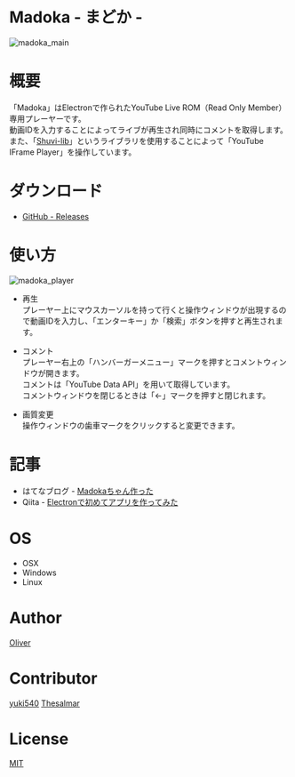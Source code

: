 # Madoka - まどか - 
![madoka_main](./image/madoka_main.png)

# 概要
「Madoka」はElectronで作られたYouTube Live ROM（Read Only Member）専用プレーヤーです。    
動画IDを入力することによってライブが再生され同時にコメントを取得します。  
また、「[Shuvi-lib](https://github.com/yuki540net/shuvi-lib)」というライブラリを使用することによって「YouTube IFrame Player」を操作しています。  

# ダウンロード
  - [GitHub - Releases](https://github.com/minakawa-daiki/Madoka/releases/tag/v0.1.0)

# 使い方
![madoka_player](./image/madoka_player.png)

  - 再生  
    プレーヤー上にマウスカーソルを持って行くと操作ウィンドウが出現するので動画IDを入力し、「エンターキー」か「検索」ボタンを押すと再生されます。
    
  - コメント  
    プレーヤー右上の「ハンバーガーメニュー」マークを押すとコメントウィンドウが開きます。  
    コメントは「YouTube Data API」を用いて取得しています。  
    コメントウィンドウを閉じるときは「←」マークを押すと閉じれます。  
    
  - 画質変更  
    操作ウィンドウの歯車マークをクリックすると変更できます。

# 記事
  - はてなブログ - [Madokaちゃん作った](http://oliver0521.hatenablog.jp/entry/2017/11/13/041257)
  - Qiita - [Electronで初めてアプリを作ってみた](https://qiita.com/minakawa-daiki/items/fc21cd01cd0feae83593)

# OS
  - OSX
  - Windows
  - Linux

# Author
[Oliver](https://minakawadaiki.com)

# Contributor
[yuki540](https://github.com/yuki540net)
[Thesalmar](https://github.com/thesalmar)

# License
[MIT](./LICENSE)


